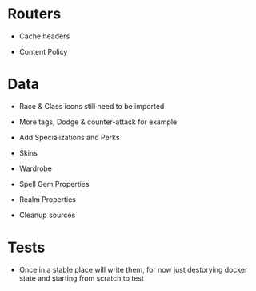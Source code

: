 # Routers

* Cache headers

* Content Policy

# Data

* Race & Class icons still need to be imported

* More tags, Dodge & counter-attack for example

* Add Specializations and Perks

* Skins

* Wardrobe

* Spell Gem Properties

* Realm Properties

* Cleanup sources

# Tests

* Once in a stable place will write them, for now just destorying docker state and starting from scratch to test